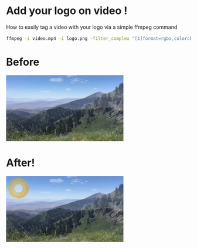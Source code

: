# Add your logo on video !
How to easily tag a video with your logo via a simple ffmpeg command

```bash
ffmpeg -i video.mp4 -i logo.png -filter_complex "[1]format=rgba,colorchannelmixer=aa=0.5[logo];[0][logo]overlay=5:5:format=auto,format=yuv420p" -c:a copy tag-video.mp4
```

# Before
![before](video.gif)


# After!
![after](video_tag.gif)

